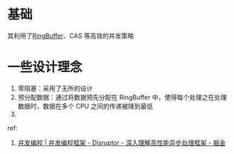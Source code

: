 # 基础

其利用了[RingBuffer](RingBuffer.md)、CAS 等高效的并发策略

# 一些设计理念

1. 零阻塞：采用了无所的设计
2. 预分配数据：通过将数据预先分配在 RingBuffer 中，使得每个处理之在处理数据时，数据在多个 CPU 之间的传递被降到最低
3. 




ref:

1. [并发编程 | 并发编程框架 - Disruptor - 深入理解高性能异步处理框架 - 掘金](https://juejin.cn/post/7295252900115251240)
